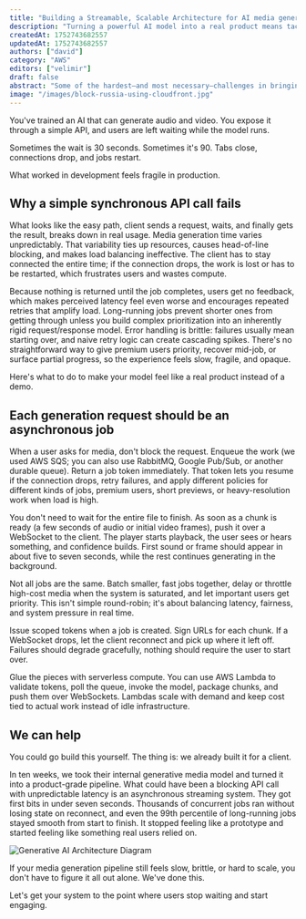 ```yaml
---
title: "Building a Streamable, Scalable Architecture for AI media generation"
description: "Turning a powerful AI model into a real product means tackling latency, fragility, and scale. This post explores how to move beyond a blocking API to a streaming architecture that delivers fast, reliable results, and a user experience that feels seamless."
createdAt: 1752743682557
updatedAt: 1752743682557
authors: ["david"]
category: "AWS"
editors: ["velimir"]
draft: false
abstract: "Some of the hardest—and most necessary—challenges in bringing generative AI to market start after the model works. In this post, we dig into the overlooked but critical work of transforming a capable media generation model into a responsive, resilient product experience. From rethinking synchronous APIs to designing an architecture that streams results in seconds, we walk through lessons learned helping a client scale from fragile prototype to production-ready system. If you’re building generative audio or video tools, this piece offers practical insights on turning raw model output into something real users can trust, use, and enjoy."
image: "/images/block-russia-using-cloudfront.jpg"
---
```


You've trained an AI that can generate audio and video. You expose it through a simple API, and users are left waiting while the model runs. 

Sometimes the wait is 30 seconds. Sometimes it's 90. Tabs close, connections drop, and jobs restart. 

What worked in development feels fragile in production.

## Why a simple synchronous API call fails

What looks like the easy path, client sends a request, waits, and finally gets the result, breaks down in real usage. Media generation time varies unpredictably. That variability ties up resources, causes head-of-line blocking, and makes load balancing ineffective. The client has to stay connected the entire time; if the connection drops, the work is lost or has to be restarted, which frustrates users and wastes compute.

Because nothing is returned until the job completes, users get no feedback, which makes perceived latency feel even worse and encourages repeated retries that amplify load. Long-running jobs prevent shorter ones from getting through unless you build complex prioritization into an inherently rigid request/response model. Error handling is brittle: failures usually mean starting over, and naive retry logic can create cascading spikes. There's no straightforward way to give premium users priority, recover mid-job, or surface partial progress, so the experience feels slow, fragile, and opaque.

Here's what to do to make your model feel like a real product instead of a demo.

## Each generation request should be an asynchronous job

When a user asks for media, don't block the request. Enqueue the work (we used AWS SQS; you can also use RabbitMQ, Google Pub/Sub, or another durable queue). Return a job token immediately. That token lets you resume if the connection drops, retry failures, and apply different policies for different kinds of jobs, premium users, short previews, or heavy-resolution work when load is high.

You don't need to wait for the entire file to finish. As soon as a chunk is ready (a few seconds of audio or initial video frames), push it over a WebSocket to the client. The player starts playback, the user sees or hears something, and confidence builds. First sound or frame should appear in about five to seven seconds, while the rest continues generating in the background.

Not all jobs are the same. Batch smaller, fast jobs together, delay or throttle high-cost media when the system is saturated, and let important users get priority. This isn't simple round-robin; it's about balancing latency, fairness, and system pressure in real time.

Issue scoped tokens when a job is created. Sign URLs for each chunk. If a WebSocket drops, let the client reconnect and pick up where it left off. Failures should degrade gracefully, nothing should require the user to start over.

Glue the pieces with serverless compute. You can use AWS Lambda to validate tokens, poll the queue, invoke the model, package chunks, and push them over WebSockets. Lambdas scale with demand and keep cost tied to actual work instead of idle infrastructure.


## We can help

You could go build this yourself. The thing is: we already built it for a client.

In ten weeks, we took their internal generative media model and turned it into a product-grade pipeline. What could have been a blocking API call with unpredictable latency is an asynchronous streaming system. They got first bits in under seven seconds. Thousands of concurrent jobs ran without losing state on reconnect, and even the 99th percentile of long-running jobs stayed smooth from start to finish. It stopped feeling like a prototype and started feeling like something real users relied on.

![Generative AI Architecture Diagram](/images/building-streamable-scalabe-architecture-for-ai-media-generation/diagram.jpg)

If your media generation pipeline still feels slow, brittle, or hard to scale, you don't have to figure it all out alone. We've done this. 

Let's get your system to the point where users stop waiting and start engaging.


